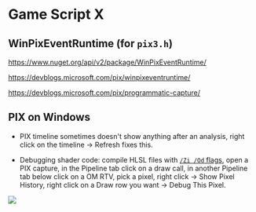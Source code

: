 # Game Script X

## WinPixEventRuntime (for `pix3.h`)

https://www.nuget.org/api/v2/package/WinPixEventRuntime/

https://devblogs.microsoft.com/pix/winpixeventruntime/

https://devblogs.microsoft.com/pix/programmatic-capture/

## PIX on Windows

* PIX timeline sometimes doesn't show anything after an analysis, right click on the timeline -> Refresh fixes this.

* Debugging shader code: compile HLSL files with [`/Zi /Od` flags](https://docs.microsoft.com/en-us/windows/win32/direct3dtools/dx-graphics-tools-fxc-syntax), open a PIX capture, in the Pipeline tab click on a draw call, in another Pipeline tab below click on a OM RTV, pick a pixel, right click -> Show Pixel History, right click on a Draw row you want -> Debug This Pixel.

![](https://user-images.githubusercontent.com/28234322/157758974-8a83a37e-3b22-40f6-b3e0-5fe2cd4ed303.png)
